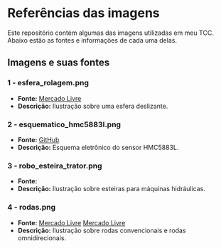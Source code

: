 # Referências das imagens

Este repositório contém algumas das imagens utilizadas em meu TCC. Abaixo estão as fontes e informações de cada uma delas.

## Imagens e suas fontes

### 1 - esfera_rolagem.png
- **Fonte:** [Mercado Livre](https://lista.mercadolivre.com.br/esfera-deslizante-robotica)  
- **Descrição:** Ilustração sobre uma esfera deslizante.  

### 2 - esquematico_hmc5883l.png
- **Fonte:** [GitHub](https://github.com/CytronTechnologies/Arduino_3-AxisDigitalCompass.git)  
- **Descrição:** Esquema eletrônico do sensor HMC5883L.

### 3 - robo_esteira_trator.png
- **Fonte:** []()  
- **Descrição:** Ilustração sobre esteiras para máquinas hidráulicas.  

### 4 - rodas.png
- **Fonte:** [Mercado Livre](https://produto.mercadolivre.com.br/MLB-3887828566-roda-pneu-omnidirecional-80mm-mecanum-amarelo-direita-_JM)
             [Mercado Livre](https://produto.mercadolivre.com.br/MLB-3563420075-kit-4-rodas-pneu-de-borracha-68mm-p-motor-tt-carrinho-rob-_JM#polycard_client=search-nordic&position=12&search_layout=grid&type=item&tracking_id=8d2954b4-3dd5-4343-9482-d65849707f6a)  
- **Descrição:** Ilustração sobre rodas convencionais e rodas omnidirecionais. 
